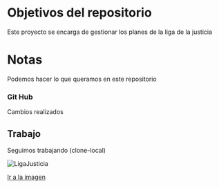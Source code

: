 # Objetivos del repositorio

Este proyecto se encarga de gestionar los planes de la liga de la justicia

# Notas

Podemos hacer lo que queramos en este repositorio

### Git Hub

Cambios realizados

## Trabajo

Seguimos trabajando (clone-local)

![LigaJusticia ](https://encrypted-tbn0.gstatic.com/images?q=tbn:ANd9GcQ8eaGWsaW4ZT6qzxFCGkGZWJM7IEVv0Lt7n1USpfpikakPllFcfBkmWuakgm5NjmMpr7k&usqp=CAU)

[Ir a la imagen](https://encrypted-tbn0.gstatic.com/images?q=tbn:ANd9GcQ8eaGWsaW4ZT6qzxFCGkGZWJM7IEVv0Lt7n1USpfpikakPllFcfBkmWuakgm5NjmMpr7k&usqp=CAU)

